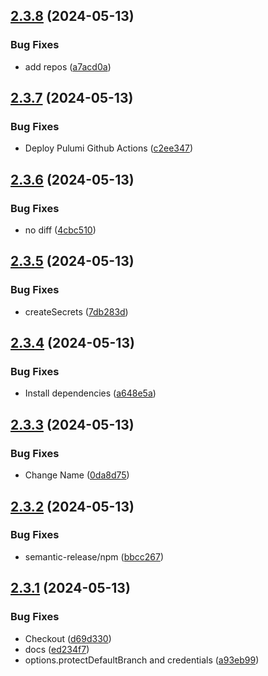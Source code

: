 ## [2.3.8](https://github.com/arpanrec/github-master-controller/compare/2.3.7...2.3.8) (2024-05-13)


### Bug Fixes

* add repos ([a7acd0a](https://github.com/arpanrec/github-master-controller/commit/a7acd0a61f58e32f01e23e8457840201222ee74d))

## [2.3.7](https://github.com/arpanrec/github-master-controller/compare/2.3.6...2.3.7) (2024-05-13)


### Bug Fixes

* Deploy Pulumi Github Actions ([c2ee347](https://github.com/arpanrec/github-master-controller/commit/c2ee347891dc1e2792f90041a1ba76e92fc792a6))

## [2.3.6](https://github.com/arpanrec/github-master-controller/compare/2.3.5...2.3.6) (2024-05-13)


### Bug Fixes

* no diff ([4cbc510](https://github.com/arpanrec/github-master-controller/commit/4cbc51088931fcb68fc630e92d3c928ccba093f4))

## [2.3.5](https://github.com/arpanrec/github-master-controller/compare/2.3.4...2.3.5) (2024-05-13)


### Bug Fixes

* createSecrets ([7db283d](https://github.com/arpanrec/github-master-controller/commit/7db283d094fc777ff58c2cfb563a3a7127529945))

## [2.3.4](https://github.com/arpanrec/github-master-controller/compare/2.3.3...2.3.4) (2024-05-13)


### Bug Fixes

* Install dependencies ([a648e5a](https://github.com/arpanrec/github-master-controller/commit/a648e5a1892f58177c5b7222d656813e701db9bd))

## [2.3.3](https://github.com/arpanrec/github-master-controller/compare/2.3.2...2.3.3) (2024-05-13)


### Bug Fixes

* Change Name ([0da8d75](https://github.com/arpanrec/github-master-controller/commit/0da8d75d469850289045244a4e025d7df8476084))

## [2.3.2](https://github.com/arpanrec/github-master-controller/compare/2.3.1...2.3.2) (2024-05-13)


### Bug Fixes

* semantic-release/npm ([bbcc267](https://github.com/arpanrec/github-master-controller/commit/bbcc267412f597664aa64210ffc1c848490f054a))

## [2.3.1](https://github.com/arpanrec/github-master-controller/compare/2.3.0...2.3.1) (2024-05-13)


### Bug Fixes

* Checkout ([d69d330](https://github.com/arpanrec/github-master-controller/commit/d69d3303bf07d386b1d4644e3ff0a387c5989cc1))
* docs ([ed234f7](https://github.com/arpanrec/github-master-controller/commit/ed234f70a370849447ac313a8c3dea3be56c8dd5))
* options.protectDefaultBranch and credentials ([a93eb99](https://github.com/arpanrec/github-master-controller/commit/a93eb990889439c9de0b857ff1fd338f18e997c0))

